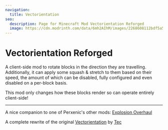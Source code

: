 ```yaml
---
navigation:
  title: Vectorientation
seo:
  description: Page for Minecraft Mod Vectorientation Reforged
  image: https://cdn.modrinth.com/data/6mh2AIhM/images/2268608112bdf5a502c4463446e4b8873de92133.jpeg
---
```


# Vectorientation Reforged

A client-side mod to rotate blocks in the direction they are travelling. Additionally, it can apply some squash & stretch to them based on their speed, the amount of which can be disabled, fully configured and even disabled on a per-block basis.

This mod only changes how these blocks render so can operate entirely client-side!

---

A nice companion to one of Perxenic's other mods: [Explosion Overhaul](https:/www.perxenic.dev/explosion_overhaul)

A complete rewrite of the original [Vectorientation](https://modrinth.com/mod/vectorientation) by [Tec](https://modrinth.com/user/Tec)

